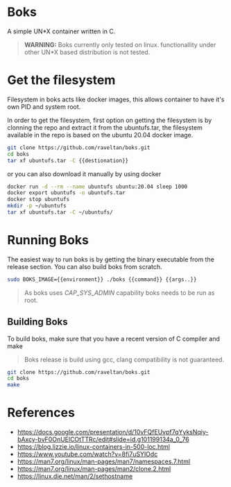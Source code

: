 # Boks
A simple UN*X container written in C. 
> **WARNING:** Boks currently only tested on linux. functionallity under other UN*X based distribution is not tested.

# Get the filesystem
Filesystem in boks acts like docker images, this allows container to have it's own PID and system root.

In order to get the filesystem, first option on getting the filesystem is by clonning the repo and extract it from the ubuntufs.tar,
the filesystem available in the repo is based on the ubuntu 20.04 docker image.
``` bash
git clone https://github.com/raveltan/boks.git
cd boks
tar xf ubuntufs.tar -C {{destionation}}
```
or you can also download it manually by using docker
``` bash
docker run -d --rm --name ubuntufs ubuntu:20.04 sleep 1000
docker export ubuntufs -o ubuntufs.tar
docker stop ubuntufs
mkdir -p ~/ubuntufs
tar xf ubuntufs.tar -C ~/ubuntufs/
```

# Running Boks
The easiest way to run boks is by getting the binary executable from the release section.
You can also build boks from scratch.

```bash
sudo BOKS_IMAGE={{environment}} ./boks {{command}} {{args..}}
```

> As boks uses *CAP_SYS_ADMIN* capability boks needs to be run as root.


## Building Boks
To build boks, make sure that you have a recent version of C compiler and make
> Boks release is build using gcc, clang compatibility is not guaranteed.
```bash
git clone https://github.com/raveltan/boks.git
cd boks
make
```

# References
- https://docs.google.com/presentation/d/10vFQfEUvpf7qYyksNqiy-bAxcy-bvF0OnUElCOtTTRc/edit#slide=id.g101199134a_0_76
- https://blog.lizzie.io/linux-containers-in-500-loc.html
- https://www.youtube.com/watch?v=8fi7uSYlOdc
- https://man7.org/linux/man-pages/man7/namespaces.7.html
- https://man7.org/linux/man-pages/man2/clone.2.html
- https://linux.die.net/man/2/sethostname
